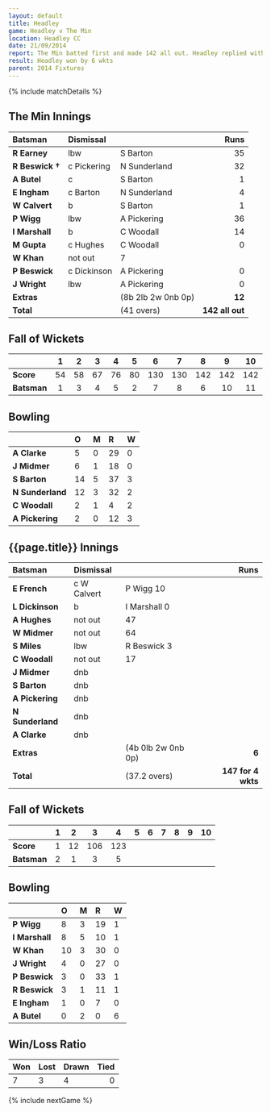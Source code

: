 ```yaml
---
layout: default
title: Headley
game: Headley v The Min
location: Headley CC
date: 21/09/2014 
report: The Min batted first and made 142 all out. Headley replied with 147 for 4 wkts
result: Headley won by 6 wkts
parent: 2014 Fixtures
---
```


{% include matchDetails %}

## The Min Innings

| Batsman | Dismissal |  | Runs |
|:---|:---|---|---:|
| **R Earney** | lbw | S Barton | 35 |
| **R Beswick &#8224;** | c Pickering | N Sunderland | 32 |
| **A Butel** | c | S Barton | 1 |
| **E Ingham** |  c Barton | N Sunderland | 4 |
| **W Calvert** | b | S Barton | 1 |
| **P Wigg** |  lbw | A Pickering | 36 |
| **I Marshall** | b | C Woodall | 14 |
| **M Gupta** | c Hughes | C Woodall | 0 |
| **W Khan** |  not out | 7 |
| **P Beswick** | c Dickinson | A Pickering | 0 |
| **J Wright** | lbw | A Pickering | 0 |
| **Extras** | | (8b 2lb 2w 0nb 0p) | **12** |
| **Total** | | (41 overs) | **142 all out** |

## Fall of Wickets

| | 1 | 2 | 3 | 4 | 5 | 6 | 7 | 8 | 9 | 10 |
|---|:---:|:---:|:---:|:---:|:---:|:---:|:---:|:---:|:---:|:---:|
| **Score** | 54 | 58 | 67 | 76 | 80 | 130 | 130 | 142 | 142 | 142 |
| **Batsman** | 1 | 3 | 4 | 5 | 2 | 7 | 8 | 6 | 10 | 11 |

## Bowling

| | O | M | R | W |
|---|:---|:---|:---|:---|
| **A Clarke** | 5 | 0 | 29 | 0 |
| **J Midmer** | 6 | 1 | 18 | 0 |
| **S Barton** | 14 | 5 | 37 | 3 |
| **N Sunderland** | 12 | 3 | 32 | 2 |
| **C Woodall** | 2 | 1 | 4 | 2 |
| **A Pickering** | 2 | 0 | 12 | 3 |

## {{page.title}} Innings

| Batsman | Dismissal |  | Runs |
|:---|:---|---|---:|
| **E French** | c W Calvert | P Wigg 10 |
| **L Dickinson** | b | I Marshall 0 |
| **A Hughes** | not out | 47 |
| **W Midmer** | not out | 64 |
| **S Miles** | lbw | R Beswick 3 |
| **C Woodall** | not out | 17 |
| **J Midmer** | dnb |  |  |
| **S Barton** | dnb |  |  |
| **A Pickering** | dnb |  |  |
| **N Sunderland** | dnb |  |  |
| **A Clarke** | dnb |  |  |
| **Extras** | | (4b 0lb 2w 0nb 0p) | **6** |
| **Total** | | (37.2 overs) | **147 for 4 wkts** |

## Fall of Wickets

| | 1 | 2 | 3 | 4 | 5 | 6 | 7 | 8 | 9 | 10 |
|---|:---:|:---:|:---:|:---:|:---:|:---:|:---:|:---:|:---:|:---:|
| **Score** | 1 | 12 | 106 | 123 |  |  |  |  |  |  |
| **Batsman** | 2 | 1 | 3 | 5 |  |  |  |  |  |  |

## Bowling

| | O | M | R | W |
|---|:---|:---|:---|:---|
| **P Wigg** | 8 | 3 | 19 | 1 |
| **I Marshall** | 8 | 5 | 10 | 1 |
| **W Khan** | 10 | 3 | 30 | 0 |
| **J Wright** | 4 | 0 | 27 | 0 |
| **P Beswick** | 3 | 0 | 33 | 1 |
| **R Beswick** | 3 | 1 | 11 | 1 |
| **E Ingham** | 1 | 0 | 7 | 0 |
| **A Butel** | 0 | 2 | 0 | 6 | 0 |

## Win/Loss Ratio

| Won | Lost | Drawn | Tied |
|:---|:---|:---|---:|
| 7 | 3 | 4 | 0 |

{% include nextGame %}